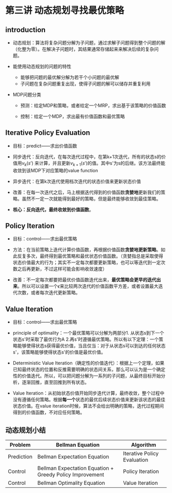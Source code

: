 # 第三讲 动态规划寻找最优策略

## introduction

-  动态规划：算法将复杂问题分解为子问题，通过求解子问题得到整个问题的解（化整为零）。在解决子问题时，其结果通常存储起来来解决后续的复杂问题。
-  能使用动态规划的问题的特性
   -  能够把问题的最优解分解为若干个小问题的最优解
   -  子问题在复杂问题重复出现，使得子问题的解可以储存并重复利用

-  MDP问题分类

   -  预测：给定MDP和策略，或者给定一个MRP，求出基于该策略的价值函数

   -  控制：给定一个MDP，求出最有价值函数和最优策略

      

## Iterative Policy Evaluation

-  目标：predict——求出价值函数

-  同步迭代：反向迭代，在每次迭代过程中，在第k+1次迭代，所有的状态s的价值用$v_k(s’)$ 来计算，并且更新$v_{k+1}(s')$的值。其中s'为s的后继。该方法最终能收敛到该MDP下对应策略的value function

-  异步迭代：在第k次迭代使用档次迭代的状态价值来更新状态价值

-  改善：在每一次迭代之后，马上根据迭代得到的价值函数**贪婪地**更新我们的策略。虽然不一定一次就能得到最好的策略，但是最终能够收敛到最佳策略。

-  **核心：反向迭代，最终收敛到价值函数**。

   

## Policy Iteration

-  目标：control——求出最优策略

-  方法：在当前策略上迭代计算价值函数，再根据价值函数**贪婪地更新策略**。如此反复多次，最终得到最优策略和最优状态价值函数。（贪婪指总是采取使得状态价值最大的行为；其实不一定每次都要更新策略，也可以等迭代到一定次数之后再更新，不过这样可能会影响收敛速度）

-  改善：不一定每次都要把最优价值函数迭代出来，**最优策略会更早的迭代出来**。所以可以设置一个$\epsilon$来比较两次迭代的价值函数平方差，或者设置最大迭代次数，或者每次迭代更新策略。

   

## Value Iteration

-  目标：control——求出最优策略

-  principle of optimality：一个最优策略可以分解为两部分1. 从状态s到下一个状态s'时采取了最优行为A 2.再s'时遵循最优策略。所以有以下定理：一个策略能够使得状态s获得最优价值，当且仅当：对于从状态s可以到达的任何状态s'，该策略能够使得状态s'的价值是最优价值。

-  Deterministic Value Iteration（确定性的价值迭代）：根据上一个定理，如果已知最终状态的位置和反推需要明确的状态间关系，那么可以认为是一个确定性的价值迭代。所以，可以把问题分解为一系列的子问题，从最终目标开始分析，逐渐回推，直至回推到所有状态。

-  Value  Iteration：从初始状态价值开始同步迭代计算，最终收敛，整个过程中没有遵循任何策略。根据**每一个**状态的最优后续状态价值来更新该状态的最佳状态价值。在value iteration时候，算法不会给出明确的策略，迭代过程期间得到的价值函数，不对应任何策略。

   

##  动态规划小结

| Problem    | Bellman Equation                                         | Algorithm                   |
| ---------- | -------------------------------------------------------- | --------------------------- |
| Prediction | Bellman Expectation Equation                             | Iterative Policy Evaluation |
| Control    | Bellman Expectation Equation + Greedy Policy Improvement | Policy Iteration            |
| Control    | Bellman Optimality Equation                              | Value Iteration             |

